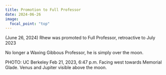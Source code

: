 ```yaml
---
title: Promotion to Full Professor
date: 2024-06-26
image:
  focal_point: "top"
---
```

(June 26, 2024) Rhew was promoted to Full Professor, retroactive to July 2023

<!--more-->


No longer a Waxing Gibbous Professor, he is simply over the moon.

PHOTO: UC Berkeley Feb 21, 2023, 6:47 p.m. Facing west towards Memorial Glade.  Venus and Jupiter visible above the moon.  